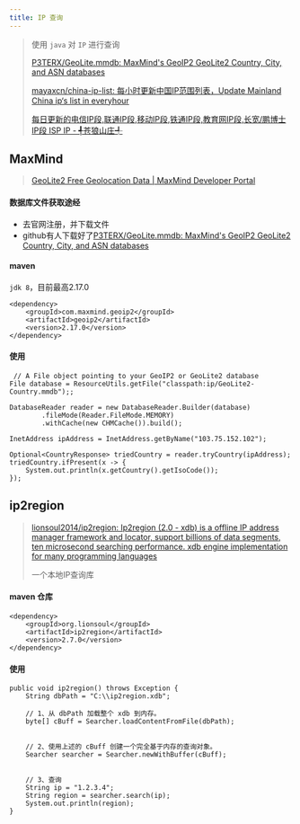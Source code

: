 ```yaml
---
title: IP 查询
---
```


> 使用 `java` 对 `IP` 进行查询
>
> [P3TERX/GeoLite.mmdb: MaxMind's GeoIP2 GeoLite2 Country, City, and ASN databases](https://github.com/P3TERX/GeoLite.mmdb)
>
> [mayaxcn/china-ip-list: 每小时更新中国IP范围列表，Update Mainland China ip‘s list in everyhour](https://github.com/mayaxcn/china-ip-list)
>
> [每日更新的电信IP段,联通IP段,移动IP段,铁通IP段,教育网IP段,长宽/鹏博士IP段 ISP IP - ╃苍狼山庄╃](https://ispip.clang.cn/)

## MaxMind

> [GeoLite2 Free Geolocation Data | MaxMind Developer Portal](https://dev.maxmind.com/geoip/geolite2-free-geolocation-data/#integration)

#### 数据库文件获取途经

- 去官网注册，并下载文件
- github有人下载好了[P3TERX/GeoLite.mmdb: MaxMind's GeoIP2 GeoLite2 Country, City, and ASN databases](https://github.com/P3TERX/GeoLite.mmdb)

#### maven

`jdk 8`，目前最高2.17.0

```
<dependency>
    <groupId>com.maxmind.geoip2</groupId>
    <artifactId>geoip2</artifactId>
    <version>2.17.0</version>
</dependency>
```

#### 使用

```
 // A File object pointing to your GeoIP2 or GeoLite2 database
File database = ResourceUtils.getFile("classpath:ip/GeoLite2-Country.mmdb");;

DatabaseReader reader = new DatabaseReader.Builder(database)
        .fileMode(Reader.FileMode.MEMORY)
        .withCache(new CHMCache()).build();

InetAddress ipAddress = InetAddress.getByName("103.75.152.102");

Optional<CountryResponse> triedCountry = reader.tryCountry(ipAddress);
triedCountry.ifPresent(x -> {
    System.out.println(x.getCountry().getIsoCode());
});
```

## ip2region 

> [lionsoul2014/ip2region: Ip2region (2.0 - xdb) is a offline IP address manager framework and locator, support billions of data segments, ten microsecond searching performance. xdb engine implementation for many programming languages](https://github.com/lionsoul2014/ip2region)
>
> 一个本地IP查询库

#### maven 仓库

```
<dependency>
    <groupId>org.lionsoul</groupId>
    <artifactId>ip2region</artifactId>
    <version>2.7.0</version>
</dependency>
```

#### 使用

```
public void ip2region() throws Exception {
    String dbPath = "C:\\ip2region.xdb";

    // 1、从 dbPath 加载整个 xdb 到内存。
    byte[] cBuff = Searcher.loadContentFromFile(dbPath);


    // 2、使用上述的 cBuff 创建一个完全基于内存的查询对象。
    Searcher searcher = Searcher.newWithBuffer(cBuff);


    // 3、查询
    String ip = "1.2.3.4";
    String region = searcher.search(ip);
    System.out.println(region);
}
```